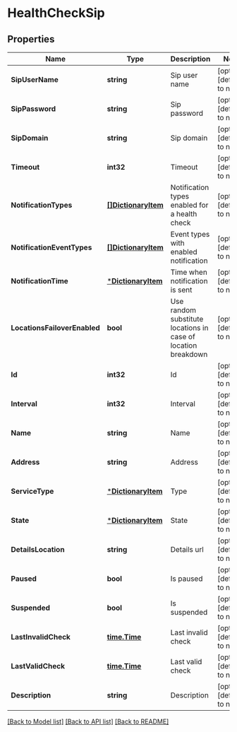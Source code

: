 # HealthCheckSip

## Properties
Name | Type | Description | Notes
------------ | ------------- | ------------- | -------------
**SipUserName** | **string** | Sip user name | [optional] [default to null]
**SipPassword** | **string** | Sip password | [optional] [default to null]
**SipDomain** | **string** | Sip domain | [optional] [default to null]
**Timeout** | **int32** | Timeout | [optional] [default to null]
**NotificationTypes** | [**[]DictionaryItem**](DictionaryItem.md) | Notification types enabled for a health check | [optional] [default to null]
**NotificationEventTypes** | [**[]DictionaryItem**](DictionaryItem.md) | Event types with enabled notification | [optional] [default to null]
**NotificationTime** | [***DictionaryItem**](DictionaryItem.md) | Time when notification is sent | [optional] [default to null]
**LocationsFailoverEnabled** | **bool** | Use random substitute locations in case of location breakdown | [optional] [default to null]
**Id** | **int32** | Id | [optional] [default to null]
**Interval** | **int32** | Interval | [optional] [default to null]
**Name** | **string** | Name | [optional] [default to null]
**Address** | **string** | Address | [optional] [default to null]
**ServiceType** | [***DictionaryItem**](DictionaryItem.md) | Type | [optional] [default to null]
**State** | [***DictionaryItem**](DictionaryItem.md) | State | [optional] [default to null]
**DetailsLocation** | **string** | Details url | [optional] [default to null]
**Paused** | **bool** | Is paused | [optional] [default to null]
**Suspended** | **bool** | Is suspended | [optional] [default to null]
**LastInvalidCheck** | [**time.Time**](time.Time.md) | Last invalid check | [optional] [default to null]
**LastValidCheck** | [**time.Time**](time.Time.md) | Last valid check | [optional] [default to null]
**Description** | **string** | Description | [optional] [default to null]

[[Back to Model list]](../README.md#documentation-for-models) [[Back to API list]](../README.md#documentation-for-api-endpoints) [[Back to README]](../README.md)


